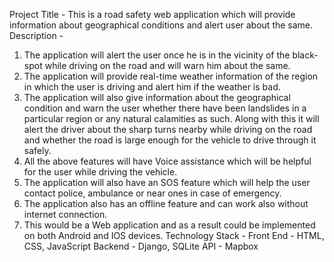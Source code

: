 Project Title -
This is a road safety web application which will provide information about geographical conditions and alert user about the same.
Description -
1. The application will alert the user once he is in the vicinity of the black-spot while driving on the road and will warn him about the same.
2. The application will provide real-time weather information of the region in which the user is driving and alert him if the weather is bad.
3. The application will also give information about the geographical condition and warn the user whether there have been landslides in a particular region or any natural calamities as such.  Along with this it will alert the driver about the sharp turns nearby while driving on the road and whether the road is large enough for the vehicle to drive through it safely.
4. All the above features will have Voice assistance which will be helpful for the user while driving the vehicle.
5. The application will also have an SOS feature which will help the user contact police, ambulance or near ones in case of emergency.
6. The application also has an offline feature and can work also without internet connection.
5. This would be a Web application and as a result could be implemented on both Android and IOS devices.
Technology Stack -
Front End - HTML, CSS, JavaScript
Backend - Django, SQLite
API - Mapbox
